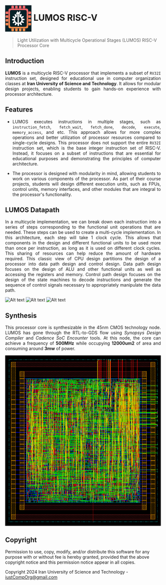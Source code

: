 <img src="https://github.com/IUST-Computer-Organization/.github/blob/main/images/CompOrg_orange.png" alt="Image" width="85" height="85" style="vertical-align:middle"> LUMOS RISC-V
=================================
> Light Utilization with Multicycle Operational Stages (LUMOS) RISC-V Processor Core

<div align="justify">

## Introduction

**LUMOS** is a multicycle RISC-V processor that implements a subset of `RV32I` instruction set, designed for educational use in computer organization classes at **Iran University of Science and Technology**. It allows for modular design projects, enabling students to gain hands-on experience with processor architecture.

## Features

- LUMOS executes instructions in multiple stages, such as `instruction_fetch`, `fetch_wait`, `fetch_done`, `decode`, `execute`, `memory_access`, and etc. This approach allows for more complex operations and better utilization of processor resources compared to single-cycle designs. This processor does not support the entire `RV32I` instruction set, which is the base integer instruction set of RISC-V. Instead, it focuses on a subset of instructions that are essential for educational purposes and demonstrating the principles of computer architecture.

- The processor is designed with modularity in mind, allowing students to work on various components of the processor. As part of their course projects, students will design different execution units, such as FPUs, control units, memory interfaces, and other modules that are integral to the processor's functionality.

## LUMOS Datapath

In a multicycle implementation, we can break down each instruction into a series of steps corresponding to the functional unit operations that are needed. These steps can be used to create a multi-cycle implementation. In this architecture, each step will take 1 clock cycle. This allows that components in the design and different functional units to be used more than once per instruction, as long as it is used on different clock cycles. This sharing of resources can help reduce the amount of hardware required. This classic view of CPU design partitions the design of a processor into data path design and control design. Data path design focuses on the design of ALU and other functional units as well as accessing the registers and memory. Control path design focuses on the design of the state machines to decode instructions and generate the sequence of control signals necessary to appropriately manipulate the data path.

![Alt text](https://github.com/IUST-Computer-Organization/LUMOS/blob/main/Images/Datapath_1.png "LUMOS Datapath Section 1")
![Alt text](https://github.com/IUST-Computer-Organization/LUMOS/blob/main/Images/Datapath_2.png "LUMOS Datapath Section 2")
![Alt text](https://github.com/IUST-Computer-Organization/LUMOS/blob/main/Images/Datapath_3.png "LUMOS Datapath Section 3")

## Synthesis

This processor core is synthesizable in the 45nm CMOS technology node. LUMOS has gone through the RTL-to-GDS flow using *Synopsys Design Compiler* and *Cadence SoC Encounter* tools. At this node, the core can achieve a frequency of **500MHz** while occupying **12000um2** of area and consuming around **3mw** of power.
</div>

<!-- ![Alt text](https://github.com/IUST-Computer-Organization/LUMOS/blob/main/LUMOS.png "The LUMOS microprocessor synthesized with Design Compiler and placed and routed by Cadence Encounter" =300x300)  -->

<picture>
    <img 
        alt="The LUMOS microprocessor synthesized with Design Compiler and placed and routed by Cadence Encounter" 
        src="https://github.com/IUST-Computer-Organization/.github/blob/main/images/LUMOS.png" 
        width="550" 
        height="550"
    > 
</picture> 


## Copyright

Permission to use, copy, modify, and/or distribute this software for any purpose with or without fee is hereby granted, provided that the above copyright notice and this permission notice appear in all copies.

Copyright 2024 Iran University of Science and Technology - iustCompOrg@gmail.com  

</div>
